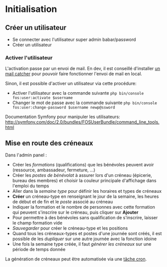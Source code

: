 # Initialisation

## Créer un utilisateur

* Se connecter avec l'utilisateur super admin babar/password
* Créer un utilisateur

### Activer l'utilisateur

L'activation passe par un envoi de mail. En dev, il est conseillé d'installer [un mail catcher](./dev.md#mailcatcher) pour pouvoir faire fonctionner l'envoi de mail en local.

Sinon, il est possible d'activer un utilisateur via cette procédure:

* Activer l'utilisateur avec la commande suivante ``php bin/console fos:user:activate $username``
* Changer le mot de passe avec la commande suivante ``php bin/console fos:user:change-password $username newp@ssword``

Documentation Symfony pour manipuler les utilisateurs: http://symfony.com/doc/2.0/bundles/FOSUserBundle/command_line_tools.html

## Mise en route des créneaux

Dans l'admin panel :

- Créer les *formations* (qualifications) que les bénévoles peuvent avoir (ressource, ambassadeur, fermeture, ...)
- Créer les *postes de bénévolat* à assurer lors d'un créneau (épicerie, bureau des membres) et choisir la couleur principale d'affichage dans l'emploi du temps
- Aller dans la *semaine type* pour définir les horaires et types de créneaux
- **Créer** un créneau-type en renseignant le jour de la semaine, les heures de début et de fin et le *poste* associé au créneau
- Indiquer la formation et le nombre de personnes avec cette formation qui peuvent s'inscrire sur le créneau, puis cliquer sur **Ajouter**
- Pour permettre à des bénévoles sans qualification de s'inscrire, laisser le champ formation vide
- *Sauvegarder* pour créer le créneau-type et les positions
- Quand tous les créneaux-types et postes d'une journée sont créés, il est possible de les *dupliquer* sur une autre journée avec la fonction idoine
- Une fois la semaine type créée, il faut *générer les créneaux* sur une période de temps donnée

La génération de créneaux peut être automatisée via une [tâche cron](install.md#crontab).